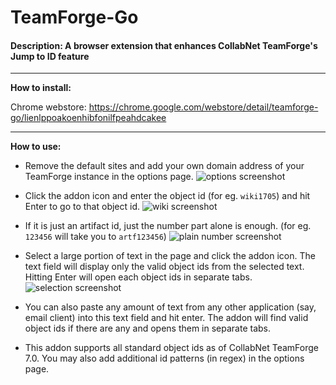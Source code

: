 # TeamForge-Go

#### Description: A browser extension that enhances CollabNet TeamForge's Jump to ID feature

---

**How to install:**

Chrome webstore: https://chrome.google.com/webstore/detail/teamforge-go/lienlppoakoenhibfonilfpeahdcakee

---

**How to use:**

* Remove the default sites and add your own domain address of your TeamForge instance in the options page.
![options screenshot](https://raw.github.com/vigneshwaranr/TeamForge-Go/master/Chrome/Screenshots/options.png "Screenshot that shows the options page")


* Click the addon icon and enter the object id (for eg. `wiki1705`) and hit Enter to go to that object id.
![wiki screenshot](https://raw.github.com/vigneshwaranr/TeamForge-Go/master/Chrome/Screenshots/wiki.png "Opens the wiki id")

* If it is just an artifact id, just the number part alone is enough. (for eg. `123456` will take you to `artf123456`)
![plain number screenshot](https://raw.github.com/vigneshwaranr/TeamForge-Go/master/Chrome/Screenshots/plain_number.png "Opens artifact id")

* Select a large portion of text in the page and click the addon icon. The text field will display only the valid object ids from the selected text. Hitting Enter will open each object ids in separate tabs.
![selection screenshot](https://raw.github.com/vigneshwaranr/TeamForge-Go/master/Chrome/Screenshots/selection.png "Pick object ids from the selection")

* You can also paste any amount of text from any other application (say, email client) into this text field and hit enter. The addon will find valid object ids if there are any and opens them in separate tabs.
* This addon supports all standard object ids as of CollabNet TeamForge 7.0. You may also add additional id patterns (in regex) in the options page.
